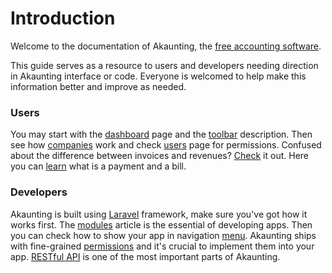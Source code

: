 Introduction
============

Welcome to the documentation of Akaunting, the [free accounting software](https://akaunting.com).

This guide serves as a resource to users and developers needing direction in Akaunting interface or code. Everyone is welcomed to help make this information better and improve as needed.

### Users

You may start with the [dashboard](https://akaunting.com/docs/2.0/user-manual/dashboard) page and the [toolbar](https://akaunting.com/docs/2.0/user-manual/toolbar) description. Then see how [companies](https://akaunting.com/docs/2.0/user-manual/companies) work and check [users](https://akaunting.com/docs/2.0/user-manual/auth/users) page for permissions. Confused about the difference between invoices and revenues? [Check](https://akaunting.com/docs/2.0/faq/invoices-vs-revenues) it out. Here you can [learn](https://akaunting.com/docs/faq/bills-vs-payments) what is a payment and a bill.

### Developers

Akaunting is built using [Laravel](https://laravel.com) framework, make sure you've got how it works first. The [modules](https://akaunting.com/docs/2.0/developer-manual/modules) article is the essential of developing apps. Then you can check how to show your app in navigation [menu](https://akaunting.com/docs/2.0/developer-manual/menu). Akaunting ships with fine-grained [permissions](https://akaunting.com/docs/2.0/developer-manual/permissions) and it's crucial to implement them into your app. [RESTful API](https://akaunting.com/docs/2.0/developer-manual/restful-api) is one of the most important parts of Akaunting.
